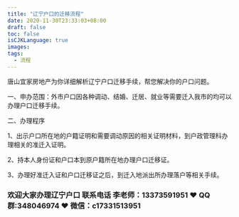```yaml
---
title: "辽宁户口的迁移流程"
date: 2020-11-30T23:33:03+08:00
draft: false
toc: false
isCJKLanguage: true
images:
tags: 
  - 流程
---
```




唐山宜家房地产为你详细解析辽宁户口迁移手续，帮您解决你的户口问题。



一、申办范围：外市户口因各种调动、结婚、迁居、就业等需要迁入我市的均可以办理户口迁移手续。

二、办理程序

1、出示户口所在地的户籍证明和需要调动原因的相关证明材料，到户政管理科办理相关的准迁入证明。

2、持本人身份证和户口本到原户籍所在地办理户口迁移证。

3、办理好准迁入证和户口迁移证之后，到迁入地派出所办理落户等相关手续。



### 欢迎大家办理辽宁户口 联系电话 李老师：13373591951 ❤️ QQ群:348046974 ❤️ 微信：c17331513951 

